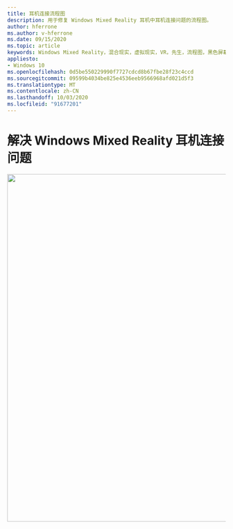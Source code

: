 ```yaml
---
title: 耳机连接流程图
description: 用于修复 Windows Mixed Reality 耳机中耳机连接问题的流程图。
author: hferrone
ms.author: v-hferrone
ms.date: 09/15/2020
ms.topic: article
keywords: Windows Mixed Reality，混合现实，虚拟现实，VR，先生，流程图，黑色屏幕，显示器，连接
appliesto:
- Windows 10
ms.openlocfilehash: 0d5be550229990f7727cdcd8b67fbe28f23c4ccd
ms.sourcegitcommit: 09599b4034be825e4536eeb9566968afd021d5f3
ms.translationtype: MT
ms.contentlocale: zh-CN
ms.lasthandoff: 10/03/2020
ms.locfileid: "91677201"
---
```

# <a name="resolving-windows-mixed-reality-headset-connectivity-problems"></a>解决 Windows Mixed Reality 耳机连接问题

<img src="images/Flowchart_HMDConnectiivityV2.png" width="800">
